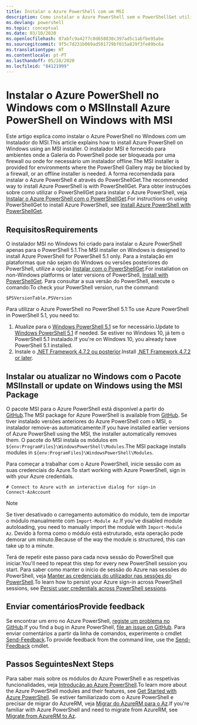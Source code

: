 ```yaml
---
title: Instalar o Azure PowerShell com um MSI
description: Como instalar o Azure PowerShell sem o PowerShellGet utilizar um MSI
ms.devlang: powershell
ms.topic: conceptual
ms.date: 03/10/2020
ms.openlocfilehash: 07abfc9a4277c0d658830c397ad5c1abfbe95abe
ms.sourcegitcommit: 9f5c7d231b069ad501729bf015a829f3fe89bc6a
ms.translationtype: HT
ms.contentlocale: pt-PT
ms.lasthandoff: 05/28/2020
ms.locfileid: "84121999"
---
```

# <a name="install-azure-powershell-on-windows-with-msi"></a><span data-ttu-id="9e1fd-103">Instalar o Azure PowerShell no Windows com o MSI</span><span class="sxs-lookup"><span data-stu-id="9e1fd-103">Install Azure PowerShell on Windows with MSI</span></span>

<span data-ttu-id="9e1fd-104">Este artigo explica como instalar o Azure PowerShell no Windows com um Instalador do MSI.</span><span class="sxs-lookup"><span data-stu-id="9e1fd-104">This article explains how to install Azure PowerShell on Windows using an MSI installer.</span></span> <span data-ttu-id="9e1fd-105">O instalador MSI é fornecido para ambientes onde a Galeria do PowerShell pode ser bloqueada por uma firewall ou onde for necessário um instalador offline.</span><span class="sxs-lookup"><span data-stu-id="9e1fd-105">The MSI installer is provided for environments where the PowerShell Gallery may be blocked by a firewall, or an offline installer is needed.</span></span> <span data-ttu-id="9e1fd-106">A forma recomendada para instalar o Azure PowerShell é através do PowerShellGet.</span><span class="sxs-lookup"><span data-stu-id="9e1fd-106">The recommended way to install Azure PowerShell is with PowerShellGet.</span></span> <span data-ttu-id="9e1fd-107">Para obter instruções sobre como utilizar o PowerShellGet para instalar o Azure PowerShell, veja [Instalar o Azure PowerShell com o PowerShellGet](install-az-ps.md).</span><span class="sxs-lookup"><span data-stu-id="9e1fd-107">For instructions on using PowerShellGet to install Azure PowerShell, see [Install Azure PowerShell with PowerShellGet](install-az-ps.md).</span></span>

## <a name="requirements"></a><span data-ttu-id="9e1fd-108">Requisitos</span><span class="sxs-lookup"><span data-stu-id="9e1fd-108">Requirements</span></span>

<span data-ttu-id="9e1fd-109">O instalador MSI no Windows foi criado para instalar o Azure PowerShell apenas para o PowerShell 5.1.</span><span class="sxs-lookup"><span data-stu-id="9e1fd-109">The MSI installer on Windows is designed to install Azure PowerShell for PowerShell 5.1 only.</span></span> <span data-ttu-id="9e1fd-110">Para a instalação em plataformas que não sejam do Windows ou versões posteriores do PowerShell, utilize a opção [Instalar com o PowerShellGet](install-az-ps.md).</span><span class="sxs-lookup"><span data-stu-id="9e1fd-110">For installation on non-Windows platforms or later versions of PowerShell, [Install with PowerShellGet](install-az-ps.md).</span></span> <span data-ttu-id="9e1fd-111">Para consultar a sua versão do PowerShell, execute o comando:</span><span class="sxs-lookup"><span data-stu-id="9e1fd-111">To check your PowerShell version, run the command:</span></span>

```powershell-interactive
$PSVersionTable.PSVersion
```

<span data-ttu-id="9e1fd-112">Para utilizar o Azure PowerShell no PowerShell 5.1:</span><span class="sxs-lookup"><span data-stu-id="9e1fd-112">To use Azure PowerShell in PowerShell 5.1, you need to:</span></span>

1. <span data-ttu-id="9e1fd-113">Atualize para o [Windows PowerShell 5.1](/powershell/scripting/windows-powershell/install/installing-windows-powershell#upgrading-existing-windows-powershell) se for necessário.</span><span class="sxs-lookup"><span data-stu-id="9e1fd-113">Update to [Windows PowerShell 5.1](/powershell/scripting/windows-powershell/install/installing-windows-powershell#upgrading-existing-windows-powershell) if needed.</span></span> <span data-ttu-id="9e1fd-114">Se estiver no Windows 10, já tem o PowerShell 5.1 instalado.</span><span class="sxs-lookup"><span data-stu-id="9e1fd-114">If you're on Windows 10, you already have PowerShell 5.1 installed.</span></span>
2. <span data-ttu-id="9e1fd-115">Instale o [.NET Framework 4.7.2 ou posterior](/dotnet/framework/install).</span><span class="sxs-lookup"><span data-stu-id="9e1fd-115">Install [.NET Framework 4.7.2 or later](/dotnet/framework/install).</span></span>

## <a name="install-or-update-on-windows-using-the-msi-package"></a><span data-ttu-id="9e1fd-116">Instalar ou atualizar no Windows com o Pacote MSI</span><span class="sxs-lookup"><span data-stu-id="9e1fd-116">Install or update on Windows using the MSI Package</span></span>

<span data-ttu-id="9e1fd-117">O pacote MSI para o Azure PowerShell está disponível a partir do [GitHub](https://github.com/Azure/azure-powershell/releases/latest).</span><span class="sxs-lookup"><span data-stu-id="9e1fd-117">The MSI package for Azure PowerShell is available from [GitHub](https://github.com/Azure/azure-powershell/releases/latest).</span></span> <span data-ttu-id="9e1fd-118">Se tiver instalado versões anteriores do Azure PowerShell com o MSI, o instalador remove-as automaticamente.</span><span class="sxs-lookup"><span data-stu-id="9e1fd-118">If you have installed earlier versions of Azure PowerShell using the MSI, the installer automatically removes them.</span></span> <span data-ttu-id="9e1fd-119">O pacote do MSI instala os módulos em `${env:ProgramFiles}\WindowsPowerShell\Modules`.</span><span class="sxs-lookup"><span data-stu-id="9e1fd-119">The MSI package installs modules in `${env:ProgramFiles}\WindowsPowerShell\Modules`.</span></span>

<span data-ttu-id="9e1fd-120">Para começar a trabalhar com o Azure PowerShell, inicie sessão com as suas credenciais do Azure.</span><span class="sxs-lookup"><span data-stu-id="9e1fd-120">To start working with Azure PowerShell, sign in with your Azure credentials.</span></span>

```powershell-interactive
# Connect to Azure with an interactive dialog for sign-in
Connect-AzAccount
```

> [!NOTE]
> <span data-ttu-id="9e1fd-121">Se tiver desativado o carregamento automático do módulo, tem de importar o módulo manualmente com `Import-Module Az`.</span><span class="sxs-lookup"><span data-stu-id="9e1fd-121">If you've disabled module autoloading, you need to manually import the module with `Import-Module Az`.</span></span> <span data-ttu-id="9e1fd-122">Devido à forma como o módulo está estruturado, esta operação pode demorar um minuto.</span><span class="sxs-lookup"><span data-stu-id="9e1fd-122">Because of the way the module is structured, this can take up to a minute.</span></span>

<span data-ttu-id="9e1fd-123">Terá de repetir este passo para cada nova sessão do PowerShell que iniciar.</span><span class="sxs-lookup"><span data-stu-id="9e1fd-123">You'll need to repeat this step for every new PowerShell session you start.</span></span> <span data-ttu-id="9e1fd-124">Para saber como manter o início de sessão do Azure nas sessões do PowerShell, veja [Manter as credenciais do utilizador nas sessões do PowerShell](context-persistence.md).</span><span class="sxs-lookup"><span data-stu-id="9e1fd-124">To learn how to persist your Azure sign-in across PowerShell sessions, see [Persist user credentials across PowerShell sessions](context-persistence.md).</span></span>

## <a name="provide-feedback"></a><span data-ttu-id="9e1fd-125">Enviar comentários</span><span class="sxs-lookup"><span data-stu-id="9e1fd-125">Provide feedback</span></span>

<span data-ttu-id="9e1fd-126">Se encontrar um erro no Azure PowerShell, [registe um problema no GitHub](https://github.com/Azure/azure-powershell/issues).</span><span class="sxs-lookup"><span data-stu-id="9e1fd-126">If you find a bug in Azure PowerShell, [file an issue on GitHub](https://github.com/Azure/azure-powershell/issues).</span></span> <span data-ttu-id="9e1fd-127">Para enviar comentários a partir da linha de comandos, experimente o cmdlet [Send-Feedback](/powershell/module/az.accounts/send-feedback).</span><span class="sxs-lookup"><span data-stu-id="9e1fd-127">To provide feedback from the command line, use the [Send-Feedback](/powershell/module/az.accounts/send-feedback) cmdlet.</span></span>

## <a name="next-steps"></a><span data-ttu-id="9e1fd-128">Passos Seguintes</span><span class="sxs-lookup"><span data-stu-id="9e1fd-128">Next Steps</span></span>

<span data-ttu-id="9e1fd-129">Para saber mais sobre os módulos do Azure PowerShell e as respetivas funcionalidades, veja [Introdução ao Azure PowerShell](get-started-azureps.md).</span><span class="sxs-lookup"><span data-stu-id="9e1fd-129">To learn more about the Azure PowerShell modules and their features, see [Get Started with Azure PowerShell](get-started-azureps.md).</span></span> <span data-ttu-id="9e1fd-130">Se estiver familiarizado com o Azure PowerShell e precisar de migrar do AzureRM, veja [Migrar do AzureRM para o Az](migrate-from-azurerm-to-az.md).</span><span class="sxs-lookup"><span data-stu-id="9e1fd-130">If you're familiar with Azure PowerShell and need to migrate from AzureRM, see [Migrate from AzureRM to Az](migrate-from-azurerm-to-az.md).</span></span>

